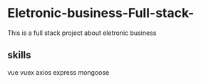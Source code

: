 # Eletronic-business-Full-stack-
This is a full stack project about eletronic business
## skills
vue vuex axios express mongoose
